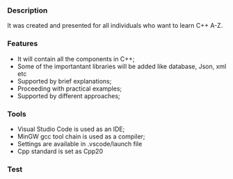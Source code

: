 ### Description
It was created and presented for all individuals who want to learn C++ A-Z.
### Features
- It will contain all the components in C++;
- Some of the importantant libraries will be added like database, Json, xml etc
- Supported by brief explanations;
- Proceeding with practical examples;
- Supported by different approaches;
### Tools
- Visual Studio Code is used as an IDE;
- MinGW gcc tool chain is used as a compiler;
- Settings are available in .vscode/launch file
- Cpp standard is set as Cpp20

### Test
